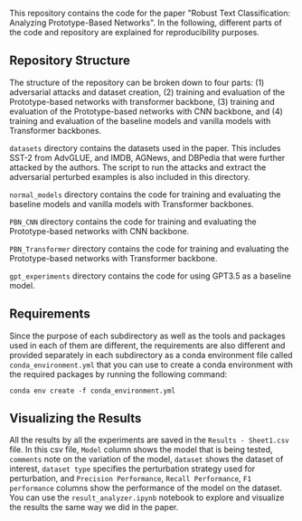 This repository contains the code for the paper "Robust Text Classification: Analyzing Prototype-Based Networks". In the following, different parts of the code and repository are explained for reproducibility purposes.

## Repository Structure

The structure of the repository can be broken down to four parts: (1) adversarial attacks and dataset creation, (2) training and evaluation of the Prototype-based networks with transformer backbone, (3) training and evaluation of the Prototype-based networks with CNN backbone, and (4) training and evaluation of the baseline models and vanilla models with Transformer backbones.

`datasets` directory contains the datasets used in the paper. This includes SST-2 from AdvGLUE, and IMDB, AGNews, and DBPedia that were further attacked by the authors. The script to run the attacks and extract the adversarial perturbed examples is also included in this directory.

`normal_models` directory contains the code for training and evaluating the baseline models and vanilla models with Transformer backbones. 

`PBN_CNN` directory contains the code for training and evaluating the Prototype-based networks with CNN backbone.

`PBN_Transformer` directory contains the code for training and evaluating the Prototype-based networks with Transformer backbone.

`gpt_experiments` directory contains the code for using GPT3.5 as a baseline model.

## Requirements

Since the purpose of each subdirectory as well as the tools and packages used in each of them are different, the requirements are also different and provided separately in each subdirectory as a conda environment file called `conda_environment.yml` that you can use to create a conda environment with the required packages by running the following command:

```
conda env create -f conda_environment.yml
```

## Visualizing the Results

All the results by all the experiments are saved in the `Results - Sheet1.csv` file. In this csv file, `Model` column shows the model that is being tested, `comments` note on the variation of the model, `dataset` shows the dataset of interest, `dataset type` specifies the perturbation strategy used for perturbation, and `Precision Performance`, `Recall Performance`, `F1 performance` columns show the performance of the model on the dataset. You can use the `result_analyzer.ipynb` notebook to explore and visualize the results the same way we did in the paper.
